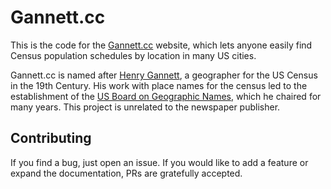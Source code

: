 # Gannett.cc

This is the code for the [Gannett.cc](https://gannett.cc) website, which lets anyone easily find Census population schedules by location in many US cities.

Gannett.cc is named after [Henry Gannett](https://www.census.gov/history/www/census_then_now/notable_alumni/henry_gannett.html), a geographer for the US Census in the 19th Century. His work with place names for the census led to the establishment of the [US Board on Geographic Names](https://en.wikipedia.org/wiki/United_States_Board_on_Geographic_Names), which he chaired for many years. This project is unrelated to the newspaper publisher.

## Contributing

If you find a bug, just open an issue. If you would like to add a feature or expand the documentation, PRs are gratefully accepted.
